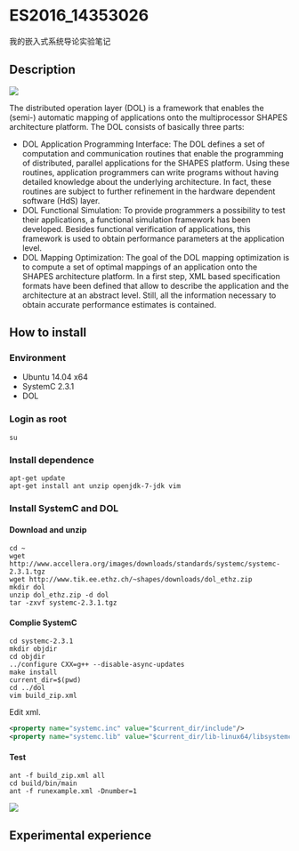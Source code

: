 # ES2016_14353026

我的嵌入式系统导论实验笔记

## Description

![](//static.32ph.com/upload-pic/tiq9k.jpg)

The distributed operation layer (DOL) is a framework that enables the (semi-) automatic mapping of applications onto the multiprocessor SHAPES architecture platform. The DOL consists of basically three parts:
- DOL Application Programming Interface: The DOL defines a set of computation and communication routines that enable the programming of distributed, parallel applications for the SHAPES platform. Using these routines, application programmers can write programs without having detailed knowledge about the underlying architecture. In fact, these routines are subject to further refinement in the hardware dependent software (HdS) layer.
- DOL Functional Simulation: To provide programmers a possibility to test their applications, a functional simulation framework has been developed. Besides functional verification of applications, this framework is used to obtain performance parameters at the application level.
- DOL Mapping Optimization: The goal of the DOL mapping optimization is to compute a set of optimal mappings of an application onto the SHAPES architecture platform. In a first step, XML based specification formats have been defined that allow to describe the application and the architecture at an abstract level. Still, all the information necessary to obtain accurate performance estimates is contained.

## How to install

### Environment

- Ubuntu 14.04 x64
- SystemC 2.3.1
- DOL

### Login as root

```shell
su
```

### Install dependence

```shell
apt-get update
apt-get install ant unzip openjdk-7-jdk vim
```

### Install SystemC and DOL

#### Download and unzip

```shell
cd ~
wget http://www.accellera.org/images/downloads/standards/systemc/systemc-2.3.1.tgz
wget http://www.tik.ee.ethz.ch/~shapes/downloads/dol_ethz.zip
mkdir dol
unzip dol_ethz.zip -d dol
tar -zxvf systemc-2.3.1.tgz
```

#### Complie SystemC

```shell
cd systemc-2.3.1
mkdir objdir
cd objdir
../configure CXX=g++ --disable-async-updates
make install
current_dir=$(pwd)
cd ../dol
vim build_zip.xml
```

Edit xml.

```xml
<property name="systemc.inc" value="$current_dir/include"/>
<property name="systemc.lib" value="$current_dir/lib-linux64/libsystemc.a"/>
```

#### Test

```shell
ant -f build_zip.xml all
cd build/bin/main
ant -f runexample.xml -Dnumber=1
```

![](//static.32ph.com/upload-pic/puj8i.jpg)

## Experimental experience


